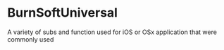 # BurnSoftUniversal
A variety of subs and function used for iOS or OSx application that were commonly used
